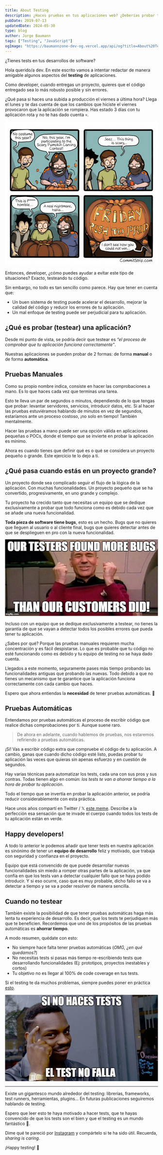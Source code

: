```yaml
---
title: About Testing
description: ¿Haces pruebas en tus aplicaciones web? ¿Deberías probar tu código de manera automática? Testing es un tema que no deberías pasar por alto.
pubDate: 2019-07-13
updatedDate: 2024-05-30
type: blog
author: Jorge Baumann
tags: ["Testing", "JavaScript"]
ogImage: "https://baumannzone-dev-og.vercel.app/api/og?title=About%20Testing&tags=Testing,JavaScript"
---
```


¿Tienes tests en tus desarrollos de software?

Hola querido/a dev. En este escrito vamos a intentar redactar de manera amigable algunos aspectos del **testing** de aplicaciones.

Como developer, cuando entregas un proyecto, quieres que el código entregado sea lo más robusto posible y sin errores.

¿Qué pasa si haces una subida a producción el viernes a última hora? Llega el lunes y te das cuenta de que los cambios que hiciste el viernes provocaron que la aplicación se rompiera. Has estado 3 días con tu aplicación rota y no te has dado cuenta 💀.

![Friday push to production](../../assets/blog/about-testing/friday-push.jpg)

Entonces, developer, ¿cómo puedes ayudar a evitar este tipo de situaciones? Exacto, testeando tu código.

Sin embargo, no todo es tan sencillo como parece. Hay que tener en cuenta que:

- Un buen sistema de testing puede acelerar el desarrollo, mejorar la calidad del código y reducir los errores de tu aplicación.
- Un mal enfoque de testing puede ser perjudicial para tu aplicación.

## ¿Qué es probar (testear) una aplicación?

Desde mi punto de vista, se podría decir que testear es _“el proceso de comprobar que tu aplicación funciona correctamente”_.

Nuestras aplicaciones se pueden probar de 2 formas: de forma **manual** o de forma **automática**.

## Pruebas Manuales

Como su propio nombre indica, consiste en hacer las comprobaciones a mano. Es lo que haces cada vez que terminas una tarea.

Esto te lleva un par de segundos o minutos, dependiendo de lo que tengas que probar: levantar servidores, servicios, introducir datos, etc.
Si al hacer las pruebas estuviéramos hablando de minutos en vez de segundos, estaríamos ante un proceso costoso, ¡no solo en tiempo! También mentalmente.

Hacer las pruebas a mano puede ser una opción válida en aplicaciones pequeñas o POCs, donde el tiempo que se invierte en probar la aplicación es mínimo.

Ahora es cuando tienes que definir qué es o qué se considera un proyecto pequeño o grande. Este ejercicio te lo dejo a ti.

## ¿Qué pasa cuando estás en un proyecto grande?

Un proyecto donde sea complicado seguir el flujo de la lógica de la aplicación. Con muchas funcionalidades. Un proyecto pequeño que se ha convertido, progresivamente, en uno grande y complejo.

Tu proyecto ha crecido tanto que necesitas un equipo que se dedique exclusivamente a probar que todo funciona como es debido cada vez que se añade una nueva funcionalidad.

**Toda pieza de software tiene bugs**, esto es un hecho. Bugs que no quieres que lleguen al usuario o al cliente final, bugs que quieres detectar antes de que se desplieguen en pro con la nueva funcionalidad.

![Testing Meme](../../assets/blog/about-testing/testing-meme.jpg)

Incluso con un equipo que se dedique exclusivamente a testear, no tienes la garantía de que se vayan a detectar todos los posibles errores que pueda tener tu aplicación.

¿Sabes por qué? Porque las pruebas manuales requieren mucha concentración y es fácil despistarse. Lo que es probable que tu código no esté funcionando como es debido y tu equipo de testing no se haya dado cuenta.

Llegados a este momento, seguramente pases más tiempo probando las funcionalidades antiguas que probando las nuevas. Todo debido a que no tienes un mecanismo que te garantice que la aplicación funciona correctamente con cada cambio que haces.

Espero que ahora entiendas la **necesidad** de tener pruebas automáticas. 🙌

## Pruebas Automáticas

Entendamos por pruebas automáticas el proceso de escribir código que realice dichas comprobaciones por ti. Aunque suene raro.

> De ahora en adelante, cuando hablemos de pruebas, nos estaremos refiriendo a pruebas automáticas.

¡Sí! Vas a escribir código extra que compruebe el código de tu aplicación. A cambio, ganas que cuando dicho código esté listo, puedas probar tu aplicación las veces que quieras sin apenas esfuerzo y en cuestión de segundos.

Hay varias técnicas para automatizar los tests, cada una con sus pros y sus contras. Todas tienen algo en común: _los tests te van a ahorrar tiempo a la hora de probar tu aplicación_.

Todo el tiempo que se invertía en probar la aplicación anterior, se podría reducir considerablemente con esta práctica.

Hace unos años compartí en Twitter / 𝕏 [este meme](https://twitter.com/baumannzone/status/648826797770043392). Describe a la perfección esa sensación que te invade el cuerpo cuando todos los tests de tu aplicación están en verde.

## Happy developers!

A todo lo anterior le podemos añadir que tener tests en nuestra aplicación es sinónimo de tener un **equipo de desarrollo** feliz y motivado, que trabaja con seguridad y confianza en el proyecto.

Equipo que está convencido de que puede desarrollar nuevas funcionalidades sin miedo a romper otras partes de la aplicación, ya que confía en que los tests van a detectar cualquier fallo que se haya podido introducir. Y si eso ocurre, caso que es muy probable, dicho fallo se va a detectar a tiempo y se va a poder resolver de manera sencilla.

## Cuando no testear

También existe la posibilidad de que tener pruebas automáticas haga más lenta tu experiencia de desarrollo. Es decir, que los tests te perjudiquen más que te beneficien. Recordemos que uno de los propósitos de las pruebas automáticas es **ahorrar tiempo**.

A modo resumen, quédate con esto:

- No siempre hace falta tener pruebas automáticas (_OMG, ¿en qué quedamos?_)
- No necesitas tests si pasas más tiempo re-escribiendo tests que desarrollando funcionalidades (Ej: prototipos, proyectos inestables y cortos)
- Tu objetivo no es llegar al 100% de code coverage en tus tests.

Si el testing te da muchos problemas, siempre puedes poner en práctica [esto](https://x.com/baumannzone/status/1796104287543611658).

![No test, no fail](../../assets/blog/about-testing/no-test-no-fail.jpg)

---

Existe un gigantesco mundo alrededor del testing: librerías, frameworks, test runners, herramientas, plugins... En futuras publicaciones seguiremos hablando de testing.

Espero que leer esto te haya motivado a hacer tests, que te hayas convencido de que los tests son el bien y que el testing es un mundo fantástico 🧙.

Dime qué te pareció por [Instagram](https://instagram.com/baumannzone) y compártelo si te ha sido útil. Recuerda, _sharing is caring_.

¡Happy testing! 👋
